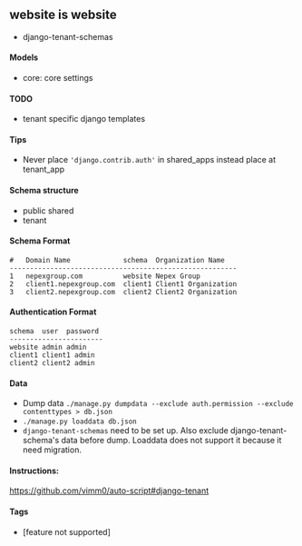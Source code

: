 ## website is website

- django-tenant-schemas

#### Models
- core: core settings 

#### TODO
- tenant specific django templates

#### Tips
- Never place `'django.contrib.auth'` in shared_apps instead place at tenant_app
#### Schema structure

- public shared
- tenant

#### Schema Format
```
#   Domain Name             schema  Organization Name
--------------------------------------------------------
1	nepexgroup.com	        website	Nepex Group
2	client1.nepexgroup.com	client1	Client1 Organization
3	client2.nepexgroup.com	client2	Client2 Organization

```

#### Authentication Format
```
schema  user  password
-----------------------
website admin admin
client1 client1 admin
client2 client2 admin
```

#### Data
- Dump data `./manage.py dumpdata --exclude auth.permission --exclude contenttypes > db.json`
- `./manage.py loaddata db.json`
- `django-tenant-schemas` need to be set up. Also exclude  django-tenant-schema's data before dump. Loaddata does not support it because it need migration.


#### Instructions:
https://github.com/vimm0/auto-script#django-tenant


#### Tags
- [feature not supported]
